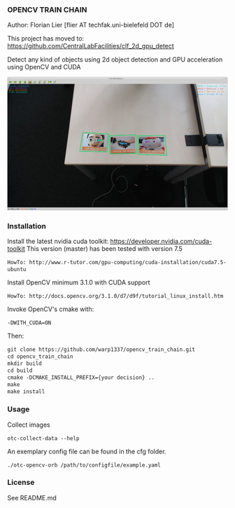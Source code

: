 ### OPENCV TRAIN CHAIN

Author: Florian Lier [flier AT techfak.uni-bielefeld DOT de]

This project has moved to: https://github.com/CentralLabFacilities/clf_2d_gpu_detect

Detect any kind of objects using 2d object detection and GPU acceleration
using OpenCV and CUDA

![OPENCV TRAIN CHAIN](https://github.com/CentralLabFacilities/clf_2d_gpu_detect/blob/master/clf_gpu_detect_screenshot.png "")

### Installation

Install the latest nvidia cuda toolkit: https://developer.nvidia.com/cuda-toolkit
This version (master) has been tested with version 7.5

    HowTo: http://www.r-tutor.com/gpu-computing/cuda-installation/cuda7.5-ubuntu

Install OpenCV minimum 3.1.0 with CUDA support

    HowTo: http://docs.opencv.org/3.1.0/d7/d9f/tutorial_linux_install.htm

Invoke OpenCV's cmake with:

    -DWITH_CUDA=ON

Then:

    git clone https://github.com/warp1337/opencv_train_chain.git
    cd opencv_train_chain
    mkdir build
    cd build
    cmake -DCMAKE_INSTALL_PREFIX={your decision} ..
    make
    make install

### Usage

Collect images

    otc-collect-data --help


An exemplary config file can be found in the cfg folder.

    ./otc-opencv-orb /path/to/configfile/example.yaml

### License

See README.md
